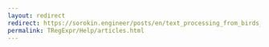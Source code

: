 ```yaml
---
layout: redirect
redirect: https://sorokin.engineer/posts/en/text_processing_from_birds_eye_view.html
permalink: TRegExpr/Help/articles.html
---
```

